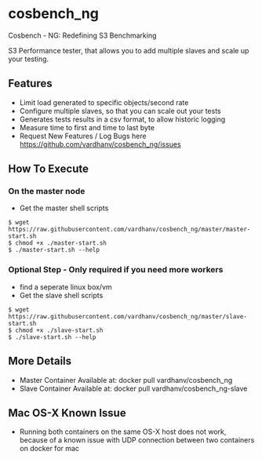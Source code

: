 # cosbench_ng
Cosbench - NG: Redefining S3 Benchmarking


S3 Performance tester, that allows you to add multiple slaves and scale up your testing.

## Features

* Limit load generated to specific objects/second rate
* Configure multiple slaves, so that you can scale out your tests
* Generates tests results in a csv format, to allow historic logging
* Measure time to first and time to last byte
* Request New Features / Log Bugs here https://github.com/vardhanv/cosbench_ng/issues

## How To Execute
### On the master node
* Get the master shell scripts
```
$ wget https://raw.githubusercontent.com/vardhanv/cosbench_ng/master/master-start.sh
$ chmod +x ./master-start.sh
$ ./master-start.sh --help
```


### Optional Step - Only required if you need more workers
* find a seperate linux box/vm
* Get the slave shell scripts
```
$ wget https://raw.githubusercontent.com/vardhanv/cosbench_ng/master/slave-start.sh
$ chmod +x ./slave-start.sh
$ ./slave-start.sh --help
```

## More Details
* Master Container Available at: docker pull vardhanv/cosbench_ng
* Slave Container Available at: docker pull vardhanv/cosbench_ng-slave

## Mac OS-X Known Issue
* Running both containers on the same OS-X host does not work, because of a known issue with UDP connection between two containers on docker for mac
